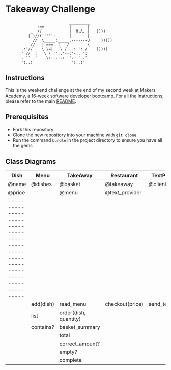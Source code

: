 Takeaway Challenge
==================
```
                            _________
              r==           |       |
           _  //            |  M.A. |   ))))
          |_)//(''''':      |       |
            //  \_____:_____.-------D     )))))
           //   | ===  |   /        \
       .:'//.   \ \=|   \ /  .:'':./    )))))
      :' // ':   \ \ ''..'--:'-.. ':
      '. '' .'    \:.....:--'.-'' .'
       ':..:'                ':..:'

 ```

Instructions
-------

This is the weekend challenge at the end of my second week at Makers Academy, a 16-week software developer bootcamp. For all the instructions, please refer to the main [README](https://github.com/AndreaDiotallevi/takeaway-challenge/blob/master/README.md).

Prerequisites
-------

* Fork this repository
* Clone the new repository into your machine with ```git clone```
* Run the command ```bundle``` in the project directory to ensure you have all the gems

Class Diagrams
-------

| Dish   | Menu      | TakeAway              | Restaurant      | TextProvider    |
| ---    | ----      | ---                   | ---             | ---             |
| @name  | @dishes   | @basket               | @takeaway       | @client         |
| @price |           | @menu                 | @text_provider  |                 |
|--------------------------------------------------------------------------------|
|        | add(dish) | read_menu             | checkout(price) | send_text(time) |
|        | list      | order(dish, quantity) |                 |                 |
|        | contains? | basket_summary        |                 |                 |
|        |           | total                 |                 |                 |
|        |           | correct_amount?       |                 |                 |
|        |           | empty?                |                 |                 |
|        |           | complete              |                 |                 |
